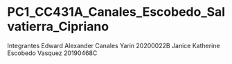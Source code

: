 # PC1_CC431A_Canales_Escobedo_Salvatierra_Cipriano
Integrantes
Edward Alexander Canales Yarin			20200022B
Janice Katherine Escobedo Vasquez   20190468C
